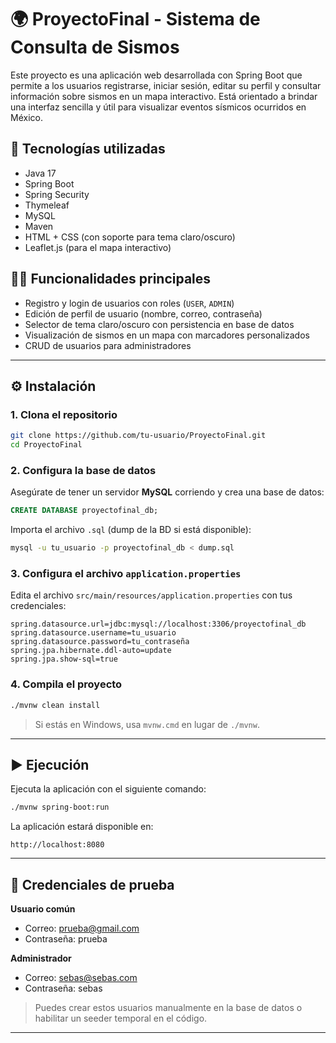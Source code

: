 # 🌍 ProyectoFinal - Sistema de Consulta de Sismos

Este proyecto es una aplicación web desarrollada con Spring Boot que permite a los usuarios registrarse, iniciar sesión, editar su perfil y consultar información sobre sismos en un mapa interactivo. Está orientado a brindar una interfaz sencilla y útil para visualizar eventos sísmicos ocurridos en México.

## 🚀 Tecnologías utilizadas

- Java 17  
- Spring Boot  
- Spring Security  
- Thymeleaf  
- MySQL  
- Maven  
- HTML + CSS (con soporte para tema claro/oscuro)  
- Leaflet.js (para el mapa interactivo)

## 🧑‍💻 Funcionalidades principales

- Registro y login de usuarios con roles (`USER`, `ADMIN`)  
- Edición de perfil de usuario (nombre, correo, contraseña)  
- Selector de tema claro/oscuro con persistencia en base de datos  
- Visualización de sismos en un mapa con marcadores personalizados  
- CRUD de usuarios para administradores

---

## ⚙️ Instalación

### 1. Clona el repositorio

```bash
git clone https://github.com/tu-usuario/ProyectoFinal.git
cd ProyectoFinal
```

### 2. Configura la base de datos

Asegúrate de tener un servidor **MySQL** corriendo y crea una base de datos:

```sql
CREATE DATABASE proyectofinal_db;
```

Importa el archivo `.sql` (dump de la BD si está disponible):

```bash
mysql -u tu_usuario -p proyectofinal_db < dump.sql
```

### 3. Configura el archivo `application.properties`

Edita el archivo `src/main/resources/application.properties` con tus credenciales:

```properties
spring.datasource.url=jdbc:mysql://localhost:3306/proyectofinal_db
spring.datasource.username=tu_usuario
spring.datasource.password=tu_contraseña
spring.jpa.hibernate.ddl-auto=update
spring.jpa.show-sql=true
```

### 4. Compila el proyecto

```bash
./mvnw clean install
```

> Si estás en Windows, usa `mvnw.cmd` en lugar de `./mvnw`.

---

## ▶️ Ejecución

Ejecuta la aplicación con el siguiente comando:

```bash
./mvnw spring-boot:run
```

La aplicación estará disponible en:

```
http://localhost:8080
```

---

## 👤 Credenciales de prueba

**Usuario común**  
- Correo: prueba@gmail.com  
- Contraseña: prueba

**Administrador**  
- Correo: sebas@sebas.com  
- Contraseña: sebas

> Puedes crear estos usuarios manualmente en la base de datos o habilitar un seeder temporal en el código.

---

